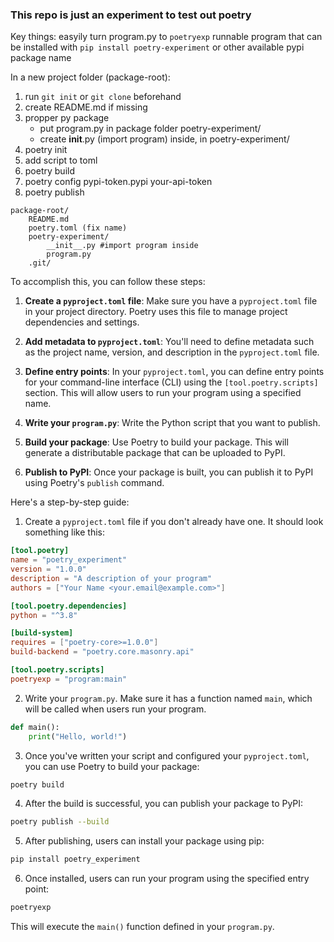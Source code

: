 ### This repo is just an experiment to test out poetry

Key things:
easyily turn program.py to `poetryexp` runnable program that can be installed with `pip install poetry-experiment`
or other available pypi package name

In a new project folder (package-root):
1. run `git init` or `git clone` beforehand
2. create README.md if missing
3. propper py package
    - put program.py in package folder poetry-experiment/
    - create __init__.py (import program) inside, in poetry-experiment/
4. poetry init
5. add script to toml
6. poetry build
7. poetry config pypi-token.pypi your-api-token
8. poetry publish


```
package-root/
	README.md
	poetry.toml (fix name)
	poetry-experiment/
		__init__.py #import program inside
		program.py 
	.git/
```


To accomplish this, you can follow these steps:

1. **Create a `pyproject.toml` file**: Make sure you have a `pyproject.toml` file in your project directory. Poetry uses this file to manage project dependencies and settings.

2. **Add metadata to `pyproject.toml`**: You'll need to define metadata such as the project name, version, and description in the `pyproject.toml` file.

3. **Define entry points**: In your `pyproject.toml`, you can define entry points for your command-line interface (CLI) using the `[tool.poetry.scripts]` section. This will allow users to run your program using a specified name.

4. **Write your `program.py`**: Write the Python script that you want to publish.

5. **Build your package**: Use Poetry to build your package. This will generate a distributable package that can be uploaded to PyPI.

6. **Publish to PyPI**: Once your package is built, you can publish it to PyPI using Poetry's `publish` command.

Here's a step-by-step guide:

1. Create a `pyproject.toml` file if you don't already have one. It should look something like this:

```toml
[tool.poetry]
name = "poetry_experiment"
version = "1.0.0"
description = "A description of your program"
authors = ["Your Name <your.email@example.com>"]

[tool.poetry.dependencies]
python = "^3.8"

[build-system]
requires = ["poetry-core>=1.0.0"]
build-backend = "poetry.core.masonry.api"

[tool.poetry.scripts]
poetryexp = "program:main"
```

2. Write your `program.py`. Make sure it has a function named `main`, which will be called when users run your program.

```python
def main():
    print("Hello, world!")
```

3. Once you've written your script and configured your `pyproject.toml`, you can use Poetry to build your package:

```bash
poetry build
```

4. After the build is successful, you can publish your package to PyPI:

```bash
poetry publish --build
```

5. After publishing, users can install your package using pip:

```bash
pip install poetry_experiment
```

6. Once installed, users can run your program using the specified entry point:

```bash
poetryexp
```

This will execute the `main()` function defined in your `program.py`.

